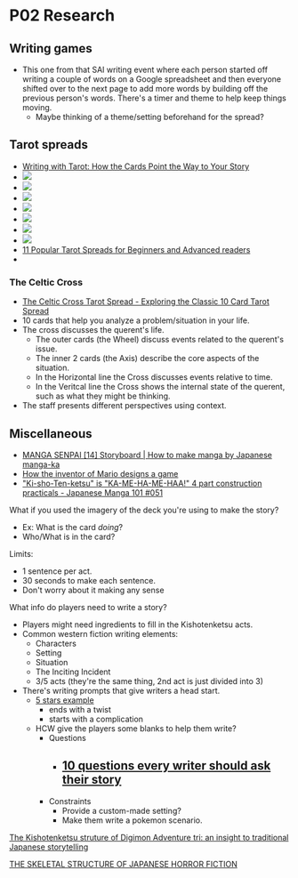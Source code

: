 # P02 Research

## Writing games
- This one from that SAI writing event where each person started off writing a couple of words on a Google spreadsheet and then everyone shifted over to the next page to add more words by building off the previous person's words. There's a timer and theme to help keep things moving.
  - Maybe thinking of a theme/setting beforehand for the spread?

## Tarot spreads
- [Writing with Tarot: How the Cards Point the Way to Your Story](https://www.thecreativepenn.com/2018/12/14/writing-with-tarot-how-the-cards-point-the-way-to-your-story/)
- ![](Assets/3d6009b077d6d4f454ff9f3a5eabae2a.jpg)
- ![](Assets/b88537c26f3c67e955d2d5177f29fc53.png)
- ![](Assets/characterspread.png)
- ![](Assets/plotspread.png)
- ![](Assets/The+Prologue+Spread+Writer's+Edition.jpg)
- ![](Assets/tumblr_p1qrd5CvHr1uew4jlo1_1280.jpg)
- ![](Assets/celtic-cross-tarot-spread-10-card-tarot-spread-anatomy-detail-full-infographic.jpg)
- [11 Popular Tarot Spreads for Beginners and Advanced readers](https://www.alittlesparkofjoy.com/easy-tarot-spreads/)
- 
### The Celtic Cross
- [The Celtic Cross Tarot Spread - Exploring the Classic 10 Card Tarot Spread](https://labyrinthos.co/blogs/learn-tarot-with-labyrinthos-academy/the-celtic-cross-tarot-spread-exploring-the-classic-10-card-tarot-spread)
- 10 cards that help you analyze a problem/situation in your life.
- The cross discusses the querent's life.
  - The outer cards (the Wheel) discuss events related to the querent's issue.
  - The inner 2 cards (the Axis) describe the core aspects of the situation.
  - In the Horizontal line the Cross discusses events relative to time.
  - In the Veritcal line the Cross shows the internal state of the querent, such as what they might be thinking.
- The staff presents different perspectives using context.

## Miscellaneous

- [MANGA SENPAI [14] Storyboard | How to make manga by Japanese manga-ka](https://www.youtube.com/watch?v=Y3DC30oW8gE)
- [How the inventor of Mario designs a game](https://www.youtube.com/watch?v=K-NBcP0YUQI)
- ["Ki-sho-Ten-ketsu" is "KA-ME-HA-ME-HAA!" 4 part construction practicals - Japanese Manga 101 #051](https://youtu.be/Tfi0FvD9Yu0)

What if you used the imagery of the deck you're using to make the story?
- Ex: What is the card *doing*?
- Who/What is in the card?

Limits: 
- 1 sentence per act.
- 30 seconds to make each sentence.
- Don't worry about it making any sense

What info do players need to write a story?
- Players might need ingredients to fill in the Kishotenketsu acts.
- Common western fiction writing elements:
  - Characters
  - Setting
  - Situation
  - The Inciting Incident
  - 3/5 acts (they're the same thing, 2nd act is just divided into 3)
- There's writing prompts that give writers a head start.
  - [5 stars example](https://www.instagram.com/p/CX3P7-XMy60/)
    - ends with a twist
    - starts with a complication
  - HCW give the players some blanks to help them write?
    - Questions
      - [10 questions every writer should ask their story](https://www.johnyorkestory.com/2020/02/10-questions-every-writer-should-ask-their-story/)
        - 
    - Constraints
      - Provide a custom-made setting?
      - Make them write a pokemon scenario.

[The Kishotenketsu struture of Digimon Adventure tri: an insight to traditional Japanese storytelling](https://50cyg.tumblr.com/post/170018851160/the-kishotenketsu-struture-of-digimon-adventure)

[THE SKELETAL STRUCTURE OF JAPANESE HORROR FICTION](https://www.tofugu.com/japan/japanese-horror-structure/)
